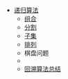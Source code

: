 * [递归算法](https://zhuanlan.zhihu.com/p/81952290)
  * [组合]()
  * [分割]()
  * [子集]()
  * [排列]()
  * 棋盘问题
  * 
  * [回溯算法总结](https://mp.weixin.qq.com/s/r73thpBnK1tXndFDtlsdCQ) 



